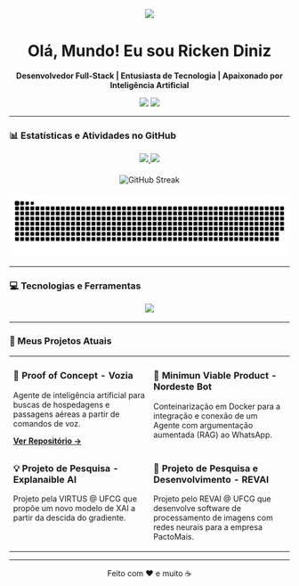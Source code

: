 <div align="center">
  <a href="https://github.com/ricken-diniz">
    <img src="https://media.giphy.com/media/M9gbBd9nbDrOTu1Mqx/giphy.gif" width="100" />
  </a>
  <h1>Olá, Mundo! Eu sou Ricken Diniz</h1>
  <p>
    <strong>Desenvolvedor Full-Stack | Entusiasta de Tecnologia | Apaixonado por Inteligência Artificial</strong>
  </p>
  <p>
    <a href="mailto:dinizrickenn@gmail.com"><img src="https://img.shields.io/badge/Email-D14836?style=for-the-badge&logo=gmail&logoColor=white" /></a>
    <a href="https://www.linkedin.com/in/ricken-diniz/"><img src="https://img.shields.io/badge/LinkedIn-0077B5?style=for-the-badge&logo=linkedin&logoColor=white" /></a>
<!--     <a href="https://SEU-SITE.com/"><img src="https://img.shields.io/badge/Website-4B0082?style=for-the-badge&logo=About.me&logoColor=white" /></a> -->
  </p>
</div>

---

### 📊 Estatísticas e Atividades no GitHub

<div align="center">
  <a href="https://github.com/ricken-diniz">
    <img height="180em" src="https://github-readme-stats.vercel.app/api?username=ricken-diniz&show_icons=true&theme=dracula&include_all_commits=true&count_private=true"/>
    <img height="180em" src="https://github-readme-stats.vercel.app/api/top-langs/?username=ricken-diniz&layout=compact&langs_count=7&theme=dracula"/>
  </a>
</div>
<div align="center" style="margin-top: 20px;">
  <img src="https://github-readme-streak-stats.herokuapp.com/?user=ricken-diniz&theme=dark&date_format=M%20j%5B%2C%20Y%5D" alt="GitHub Streak" />
</div>
<div align="center" style="margin-top: 20px;">
  <img src="https://raw.githubusercontent.com/platane/platane/output/github-contribution-grid-snake.svg" alt="snake">
</div>

---

### 💻 Tecnologias e Ferramentas

<p align="center">
  <a href="https://skillicons.dev">
    <img src="https://skillicons.dev/icons?i=tensorflow,django,mysql,js,react,nodejs,python,java,docker,git&perline=5" />
  </a>
</p>

---

### 🌱 Meus Projetos Atuais

<table width="100%">
  <tr>
    <td width="50%" valign="top">
      <h3>🚀 Proof of Concept - Vozia</h3>
      <p>Agente de inteligência artificial para buscas de hospedagens e passagens aéreas a partir de comandos de voz.</p>
      <a href="https://github.com/ricken-diniz/vozia"><strong>Ver Repositório &rarr;</strong></a>
    </td>
    <td width="50%" valign="top">
      <h3>🔧 Minimun Viable Product - Nordeste Bot</h3>
      <p>Conteinarização em Docker para a integração e conexão de um Agente com argumentação aumentada (RAG) ao WhatsApp.</p>
<!--       <a href=""><strong>... &rarr;</strong></a> -->
    </td>
  </tr>
  <tr>
    <td width="50%" valign="top">
      <h3>💡 Projeto de Pesquisa - Explanaible AI</h3>
      <p>Projeto pela VIRTUS @ UFCG que propõe um novo modelo de XAI a partir da descida do gradiente.</p>
<!--       <a href="LINK-PARA-O-PROJETO-3"><strong>Ver Repositório &rarr;</strong></a> -->
    </td>
    <td width="50%" valign="top">
      <h3>🤝 Projeto de Pesquisa e Desenvolvimento - REVAI</h3>
      <p>Projeto pelo REVAI @ UFCG que desenvolve software de processamento de imagens com redes neurais para a empresa PactoMais.</p>
<!--       <a href="LINK-PARA-O-PROJETO-4"><strong>Ver Repositório &rarr;</strong></a> -->
    </td>
  </tr>
</table>

---

<div align="center">
  <p>Feito com ❤️ e muito ☕</p>
</div>
